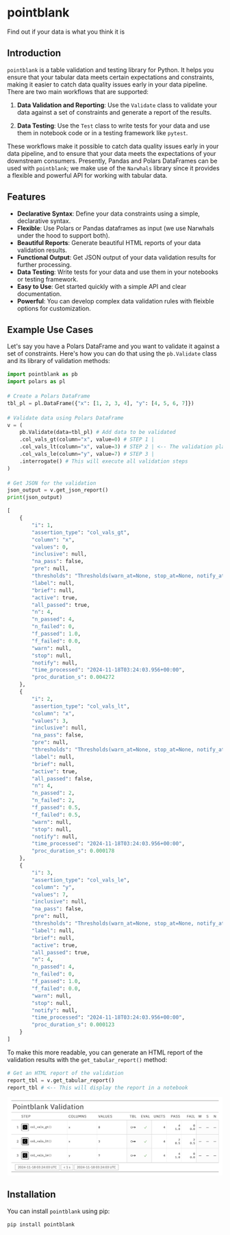 # pointblank

Find out if your data is what you think it is

## Introduction

`pointblank` is a table validation and testing library for Python. It helps you ensure that your tabular data meets certain expectations and constraints, making it easier to catch data quality issues early in your data pipeline. There are two main workflows that are supported:

1. **Data Validation and Reporting**: Use the `Validate` class to validate your data against a set of constraints and generate a report of the results.

2. **Data Testing**: Use the `Test` class to write tests for your data and use them in notebook code or in a testing framework like `pytest`.

These workflows make it possible to catch data quality issues early in your data pipeline, and to ensure that your data meets the expectations of your downstream consumers. Presently, Pandas and Polars DataFrames can be used with `pointblank`; we make use of the `Narwhals` library since it provides a flexible and powerful API for working with tabular data.

## Features

- **Declarative Syntax**: Define your data constraints using a simple, declarative syntax.
- **Flexible**: Use Polars or Pandas dataframes as input (we use Narwhals under the hood to support both).
- **Beautiful Reports**: Generate beautiful HTML reports of your data validation results.
- **Functional Output**: Get JSON output of your data validation results for further processing.
- **Data Testing**: Write tests for your data and use them in your notebooks or testing framework.
- **Easy to Use**: Get started quickly with a simple API and clear documentation.
- **Powerful**: You can develop complex data validation rules with fleixble options for customization.

## Example Use Cases

Let's say you have a Polars DataFrame and you want to validate it against a set of constraints. Here's how you can do that using the `pb.Validate` class and its library of validation methods:

```python
import pointblank as pb
import polars as pl

# Create a Polars DataFrame
tbl_pl = pl.DataFrame({"x": [1, 2, 3, 4], "y": [4, 5, 6, 7]})

# Validate data using Polars DataFrame
v = (
    pb.Validate(data=tbl_pl) # Add data to be validated
    .col_vals_gt(column="x", value=0) # STEP 1 |
    .col_vals_lt(column="x", value=3) # STEP 2 | <-- The validation plan
    .col_vals_le(column="y", value=7) # STEP 3 |
    .interrogate() # This will execute all validation steps
)

# Get JSON for the validation
json_output = v.get_json_report()
print(json_output)
```

```python
[
    {
        "i": 1,
        "assertion_type": "col_vals_gt",
        "column": "x",
        "values": 0,
        "inclusive": null,
        "na_pass": false,
        "pre": null,
        "thresholds": "Thresholds(warn_at=None, stop_at=None, notify_at=None)",
        "label": null,
        "brief": null,
        "active": true,
        "all_passed": true,
        "n": 4,
        "n_passed": 4,
        "n_failed": 0,
        "f_passed": 1.0,
        "f_failed": 0.0,
        "warn": null,
        "stop": null,
        "notify": null,
        "time_processed": "2024-11-18T03:24:03.956+00:00",
        "proc_duration_s": 0.004272
    },
    {
        "i": 2,
        "assertion_type": "col_vals_lt",
        "column": "x",
        "values": 3,
        "inclusive": null,
        "na_pass": false,
        "pre": null,
        "thresholds": "Thresholds(warn_at=None, stop_at=None, notify_at=None)",
        "label": null,
        "brief": null,
        "active": true,
        "all_passed": false,
        "n": 4,
        "n_passed": 2,
        "n_failed": 2,
        "f_passed": 0.5,
        "f_failed": 0.5,
        "warn": null,
        "stop": null,
        "notify": null,
        "time_processed": "2024-11-18T03:24:03.956+00:00",
        "proc_duration_s": 0.000178
    },
    {
        "i": 3,
        "assertion_type": "col_vals_le",
        "column": "y",
        "values": 7,
        "inclusive": null,
        "na_pass": false,
        "pre": null,
        "thresholds": "Thresholds(warn_at=None, stop_at=None, notify_at=None)",
        "label": null,
        "brief": null,
        "active": true,
        "all_passed": true,
        "n": 4,
        "n_passed": 4,
        "n_failed": 0,
        "f_passed": 1.0,
        "f_failed": 0.0,
        "warn": null,
        "stop": null,
        "notify": null,
        "time_processed": "2024-11-18T03:24:03.956+00:00",
        "proc_duration_s": 0.000123
    }
]
```

To make this more readable, you can generate an HTML report of the validation results with the `get_tabular_report()` method:

```python
# Get an HTML report of the validation
report_tbl = v.get_tabular_report()
report_tbl # <-- This will display the report in a notebook
```

<img src="images/pointblank-validation-html-report.png" alt="Validation Report">

## Installation

You can install `pointblank` using pip:

```bash
pip install pointblank
```
